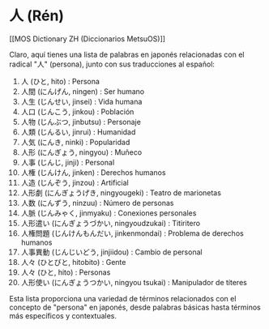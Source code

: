 # 人 (Ré​n)

[[MOS Dictionary  ZH (Diccionarios MetsuOS)]]

Claro, aquí tienes una lista de palabras en japonés relacionadas con el radical "人" (persona), junto con sus traducciones al español:

1. 人 (ひと, hito) : Persona
2. 人間 (にんげん, ningen) : Ser humano
3. 人生 (じんせい, jinsei) : Vida humana
4. 人口 (じんこう, jinkou) : Población
5. 人物 (じんぶつ, jinbutsu) : Personaje
6. 人類 (じんるい, jinrui) : Humanidad
7. 人気 (にんき, ninki) : Popularidad
8. 人形 (にんぎょう, ningyou) : Muñeco
9. 人事 (じんじ, jinji) : Personal
10. 人権 (じんけん, jinken) : Derechos humanos
11. 人造 (じんぞう, jinzou) : Artificial
12. 人形劇 (にんぎょうげき, ningyougeki) : Teatro de marionetas
13. 人数 (にんずう, ninzuu) : Número de personas
14. 人脈 (じんみゃく, jinmyaku) : Conexiones personales
15. 人形遣い (にんぎょうづかい, ningyoudzukai) : Titiritero
16. 人権問題 (じんけんもんだい, jinkenmondai) : Problema de derechos humanos
17. 人事異動 (じんじいどう, jinjiidou) : Cambio de personal
18. 人々 (ひとびと, hitobito) : Gente
19. 人々 (ひと, hito) : Personas
20. 人形使い (にんぎょうつかい, ningyou tsukai) : Manipulador de títeres

Esta lista proporciona una variedad de términos relacionados con el concepto de "persona" en japonés, desde palabras básicas hasta términos más específicos y contextuales.